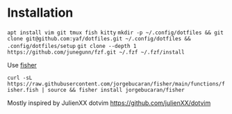 Installation
============

`apt install vim git tmux fish kitty`
`mkdir -p ~/.config/dotfiles && git clone git@github.com:yaf/dotfiles.git ~/.config/dotfiles && .config/dotfiles/setup`
`git clone --depth 1 https://github.com/junegunn/fzf.git ~/.fzf ~/.fzf/install`

Use [fisher](https://github.com/jorgebucaran/fisher)

`curl -sL https://raw.githubusercontent.com/jorgebucaran/fisher/main/functions/fisher.fish | source && fisher install jorgebucaran/fisher`



Mostly inspired by JulienXX dotvim https://github.com/julienXX/dotvim
